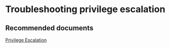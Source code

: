 # Troubleshooting privilege escalation 


## **Recommended documents**

[Privilege Escalation](https://docs.cloudsimple.com/kb/privilegeescalation/)